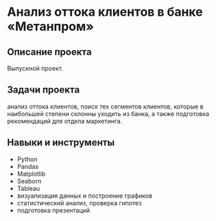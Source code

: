 # Анализ оттока клиентов в банке «Метанпром»

## Описание проекта

Выпускной проект.

## Задачи проекта

анализ оттока клиентов, поиск тех сегментов клиентов, которые в наибольшей степени склонны уходить из банка, а также подготовка рекомендаций для отдела маркетинга.

## Навыки и инструменты

- Python
- Pandas
- Matplotlib
- Seaborn
- Tableau
- визуализация данных и построение графиков
- статистический анализ, проверка гипотез
- подготовка презентаций
